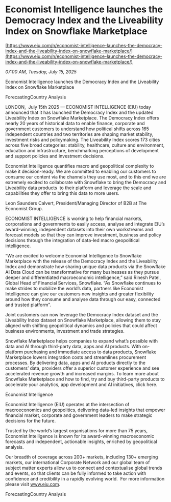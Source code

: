 # Economist Intelligence launches the Democracy Index and the Liveability Index on Snowflake Marketplace

[https://www.eiu.com/n/economist-intelligence-launches-the-democracy-index-and-the-liveability-index-on-snowflake-marketplace/](https://www.eiu.com/n/economist-intelligence-launches-the-democracy-index-and-the-liveability-index-on-snowflake-marketplace/)

*07:00 AM, Tuesday, July 15, 2025*

Economist Intelligence launches the Democracy Index and the Liveability Index on Snowflake Marketplace

ForecastingCountry Analysis

LONDON,  July 15th 2025 — ECONOMIST INTELLIGENCE (EIU) today announced that it has launched the Democracy Index and the updated Liveability Index on Snowflake Marketplace. The Democracy Index offers nearly 20 years of historical data to enable finance, corporate and government customers to understand how political shifts across 165 independent countries and two territories are shaping market stability, investment risks and policymaking. The Liveability Index scores 173 cities across five broad categories: stability, healthcare, culture and environment, education and infrastructure, benchmarking perceptions of development and support policies and investment decisions.

Economist Intelligence quantifies macro and geopolitical complexity to make it decision-ready. We are committed to enabling our customers to consume our content via the channels they use most, and to this end we are extremely excited to collaborate with Snowflake to bring the Democracy and Liveability data products  to their platform and leverage the scale and capabilities they offer to bring this data to more users.

Leon Saunders Calvert, President/Managing Director of B2B at The Economist Group.

ECONOMIST INTELLIGENCE is working to help financial markets, corporations and governments to easily access, analyse and integrate EIU’s award-winning, independent datasets into their own workstreams and forecast models so that they can improve investment, business and policy decisions through the integration of data-led macro geopolitical intelligence.

“We are excited to welcome Economist Intelligence to Snowflake Marketplace with the release of the Democracy Index and the Liveability Index and demonstrate how sharing unique data products via the Snowflake AI Data Cloud can be transformative for many businesses as they pursue deeper and differentiated macroeconomic intelligence,” said Rinesh Patel, Global Head of Financial Services, Snowflake. “As Snowflake continues to make strides to mobilize the world’s data, partners like Economist Intelligence can give our customers new insights and greater flexibility around how they consume and analyse data through our easy, connected and trusted platform”.

Joint customers can now leverage the Democracy Index dataset and the Liveability Index dataset on Snowflake Marketplace, allowing them to stay aligned with shifting geopolitical dynamics and policies that could affect business environments, investment and trade strategies.

Snowflake Marketplace helps companies to expand what’s possible with data and AI through third-party data, apps and AI products. With on-platform purchasing and immediate access to data products, Snowflake Marketplace lowers integration costs and streamlines procurement processes. By delivering data, apps and AI products directly to the customers’ data, providers offer a superior customer experience and see accelerated revenue growth and increased margins. To learn more about Snowflake Marketplace and how to find, try and buy third-party products to accelerate your analytics, app development and AI initiatives, click here.

Economist Intelligence

Economist Intelligence (EIU) operates at the intersection of macroeconomics and geopolitics, delivering data-led insights that empower financial market, corporate and government leaders to make strategic decisions for the future.

Trusted by the world’s largest organisations for more than 75 years, Economist Intelligence is known for its award-winning macroeconomic forecasts and independent, actionable insights, enriched by geopolitical analysis.

Our breadth of coverage across 200+ markets, including 130+ emerging markets, our international Corporate Network and our global team of subject matter experts allow us to connect and contextualise global trends and events, so that clients can be fully informed to take action with confidence and credibility in a rapidly evolving world.  For more information please visit www.eiu.com.

ForecastingCountry Analysis

